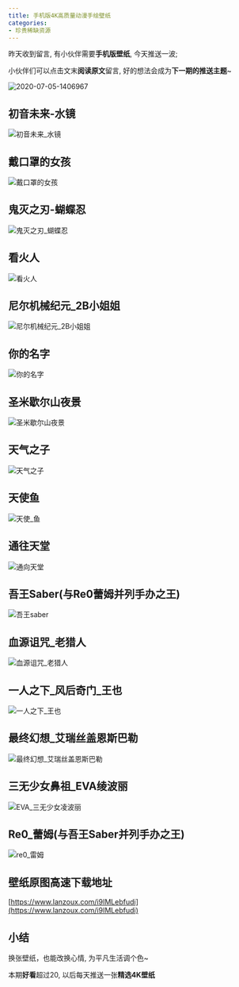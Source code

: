 ```yaml
---
title: 手机版4K高质量动漫手绘壁纸
categories:
- 珍贵稀缺资源
---
```




昨天收到留言, 有小伙伴需要**手机版壁纸**, 今天推送一波; 

小伙伴们可以点击文末**阅读原文**留言, 好的想法会成为**下一期的推送主题**~

![2020-07-05-1406967](https://cdn.fangyuanxiaozhan.com/assets/1694245292807QPQtKPNY.png)



## 初音未来-水镜



![初音未来_水镜](https://cdn.fangyuanxiaozhan.com/assets/1694245301725m6AZmhYt.jpeg)



## 戴口罩的女孩



![戴口罩的女孩](https://cdn.fangyuanxiaozhan.com/assets/1694245305118im82Zf8Q.jpeg)

## 鬼灭之刃-蝴蝶忍

![鬼灭之刃_蝴蝶忍](https://cdn.fangyuanxiaozhan.com/assets/1694245311482Fd7wCDwD.jpeg)

## 看火人

![看火人](https://cdn.fangyuanxiaozhan.com/assets/1694245313497JC8t43TF.jpeg)

## 尼尔机械纪元_2B小姐姐

![尼尔机械纪元_2B小姐姐](https://cdn.fangyuanxiaozhan.com/assets/1694245316106sSaCT5cW.jpeg)

## 你的名字

![你的名字](https://cdn.fangyuanxiaozhan.com/assets/16942453211923E1Ar0kk.jpeg)

## 圣米歇尔山夜景

![圣米歇尔山夜景](https://cdn.fangyuanxiaozhan.com/assets/1694245325049KxGMnkaW.jpeg)

## 天气之子

![天气之子](https://cdn.fangyuanxiaozhan.com/assets/1694245331832cXkwp7AT.jpeg)

## 天使鱼

![天使_鱼](https://cdn.fangyuanxiaozhan.com/assets/16942453368946Tkafw0J.jpeg)

## 通往天堂

![通向天堂](https://cdn.fangyuanxiaozhan.com/assets/1694245341319J5MAeyi2.jpeg)

## 吾王Saber(与Re0蕾姆并列手办之王)

![吾王saber](https://cdn.fangyuanxiaozhan.com/assets/1694245346727J0B2bkSD.jpeg)

## 血源诅咒_老猎人

![血源诅咒_老猎人](https://cdn.fangyuanxiaozhan.com/assets/1694245350755yce1zK4B.jpeg)

## 一人之下_风后奇门_王也

![一人之下_王也](https://cdn.fangyuanxiaozhan.com/assets/16942453573454hXx5eCK.jpeg)

## 最终幻想_艾瑞丝盖恩斯巴勒

![最终幻想_艾瑞丝盖恩斯巴勒](https://cdn.fangyuanxiaozhan.com/assets/1694245361220zkDSA1KE.jpeg)

## 三无少女鼻祖_EVA绫波丽

![EVA_三无少女凌波丽](https://cdn.fangyuanxiaozhan.com/assets/16942453713828dk2rWnw.jpeg)

## Re0_蕾姆(与吾王Saber并列手办之王)

![re0_雷姆](https://cdn.fangyuanxiaozhan.com/assets/1694245373137CeyDrN6H.jpeg)





## 壁纸原图高速下载地址

[https://www.lanzoux.com/i9IMLebfudi](https://www.lanzoux.com/i9IMLebfudi)



## 小结



换张壁纸，也能改换心情, 为平凡生活调个色~

本期**好看**超过20, 以后每天推送一张**精选4K壁纸**